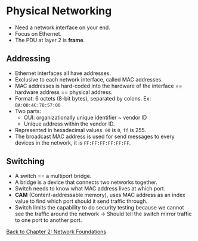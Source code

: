 # Physical Networking

- Need a network interface on your end.
- Focus on Ethernet.
- The PDU at layer 2 is **frame**.

## Addressing
- Ethernet interfaces all have addresses.
- Exclusive to each network interface, called MAC addresses.
- MAC addresses is hard-coded into the hardware of the interface == hardware address == physical address.
- Format: 6 octets (8-bit bytes), separated by colons. Ex: `BA:00:4C:78:57:00`
- Two parts:
	- OUI: organizationally unique identifier ~ vendor ID
	- Unique address within the vendor ID.
- Represented in hexadecimal values. `00` is `0`, `ff` is 255.
- The broadcast MAC address is used for send messages to every devices in the network, it is `FF:FF:FF:FF:FF:FF`.
## Switching
- A switch == a multiport bridge.
- A bridge is a device that connects two networks together.
- Switch needs to know what MAC address lives at which port.
- **CAM** (Content-addressable memory), uses MAC address as an index value to find which port should it send traffic through.
- Switch limits the capability to do security testing because we cannot see the traffic around the network -> Should tell the switch mirror traffic to one port to another port.

[Back to Chapter 2: Network Foundations](../ceh.md#chapter-2-network-foundations)